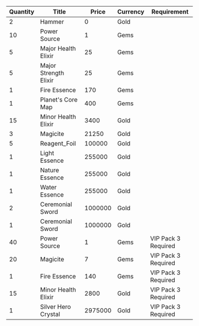 | Quantity | Title | Price | Currency |  Requirement |
| -------- | ----- | ----- | -------- |  ----------- |
| 2 | Hammer | 0 | Gold |  |
| 10 | Power Source | 1 | Gems |  |
| 5 | Major Health Elixir | 25 | Gems |  |
| 5 | Major Strength Elixir | 25 | Gems |  |
| 1 | Fire Essence | 170 | Gems |  |
| 1 | Planet's Core Map | 400 | Gems |  |
| 15 | Minor Health Elixir | 3400 | Gold |  |
| 3 | Magicite | 21250 | Gold |  |
| 5 | Reagent_Foil | 100000 | Gold |  |
| 1 | Light Essence | 255000 | Gold |  |
| 1 | Nature Essence | 255000 | Gold |  |
| 1 | Water Essence | 255000 | Gold |  |
| 2 | Ceremonial Sword | 1000000 | Gold |  |
| 1 | Ceremonial Sword | 1000000 | Gold |  |
| 40 | Power Source | 1 | Gems | VIP Pack 3 Required |
| 20 | Magicite | 7 | Gems | VIP Pack 3 Required |
| 1 | Fire Essence | 140 | Gems | VIP Pack 3 Required |
| 15 | Minor Health Elixir | 2800 | Gold | VIP Pack 3 Required |
| 1 | Silver Hero Crystal | 2975000 | Gold | VIP Pack 3 Required |
